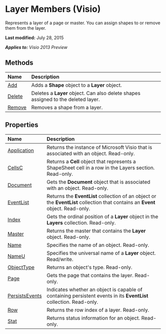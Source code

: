 
# Layer Members (Visio)
Represents a layer of a page or master. You can assign shapes to or remove them from the layer.

 **Last modified:** July 28, 2015

 _**Applies to:** Visio 2013 Preview_

## Methods



|**Name**|**Description**|
|:-----|:-----|
| [Add](6e1bd140-426e-cb2d-b883-17ac07117137.md)|Adds a  **Shape** object to a **Layer** object.|
| [Delete](817a06fd-f249-d17a-3f8c-6c132ec38823.md)|Deletes a  **Layer** object. Can also delete shapes assigned to the deleted layer.|
| [Remove](d46c814b-1937-de81-de1b-e670667920c2.md)|Removes a shape from a layer.|

## Properties



|**Name**|**Description**|
|:-----|:-----|
| [Application](addba1f4-29c0-e0d1-cf54-c8275a24cc15.md)|Returns the instance of Microsoft Visio that is associated with an object. Read-only.|
| [CellsC](da7de08d-e492-a74d-a5de-139a32798deb.md)|Returns a  **Cell** object that represents a ShapeSheet cell in a row in the Layers section. Read-only.|
| [Document](c476f069-f6da-778c-bc49-f53eed4df503.md)|Gets the  **Document** object that is associated with an object. Read-only.|
| [EventList](cab89bdc-011c-3b2b-a372-9bbbce13c8da.md)|Returns the  **EventList** collection of an object or the **EventList** collection that contains an **Event** object. Read-only.|
| [Index](0a5d5637-7b93-f534-de65-c7fe230a6923.md)|Gets the ordinal position of a  **Layer** object in the **Layers** collection. Read-only.|
| [Master](67d6adca-1f70-a92c-c1ce-cc14a7b6aef0.md)|Returns the master that contains the  **Layer** object. Read-only.|
| [Name](4026742c-26e9-2632-dd8b-21021333fcf6.md)|Specifies the name of an object. Read-only.|
| [NameU](fb1d5223-d080-1600-cc6e-f4a569e3feef.md)|Specifies the universal name of a  **Layer** object. Read/write.|
| [ObjectType](3dec4952-1fd8-a6e5-d8f0-537170a76e52.md)|Returns an object's type. Read-only.|
| [Page](7b49a510-e080-55cc-c793-24519cddb077.md)|Gets the page that contains the layer. Read-only.|
| [PersistsEvents](aa50ce5b-1f53-981b-7a1f-d6a1a6ee05d5.md)|Indicates whether an object is capable of containing persistent events in its  **EventList** collection. Read-only.|
| [Row](2dda9952-986d-1600-928c-e11da0f8235d.md)|Returns the row index of a layer. Read-only.|
| [Stat](f561aba4-b6be-642c-490d-a4cd137c3607.md)|Returns status information for an object. Read-only.|

